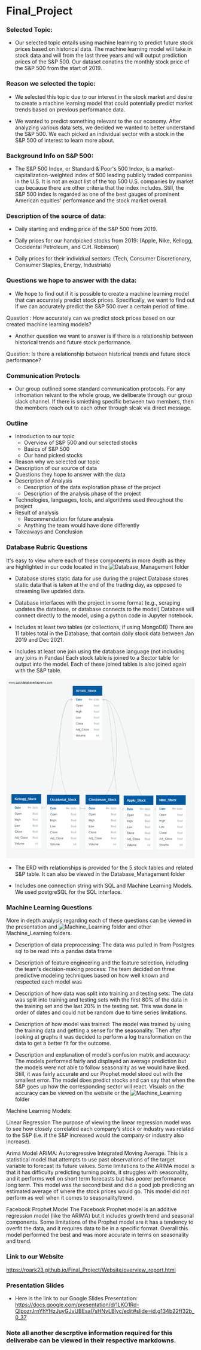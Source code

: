 # Final_Project

### Selected Topic:
- Our selected topic entails using machine learning to predict future stock prices based on historical data. The machine learning model will take in stock data and will from the last three years and will output prediction prices of the S&P 500. Our dataset conatins the monthly stock price of the S&P 500 from the start of 2019.

### Reason we selected the topic:
- We selected this topic due to our interest in the stock market and desire to create a machine learning model that could potentially predict market trends based on previous performance data. 

- We wanted to predict something relevant to the our economy. After analyzing various data sets, we decided we wanted to better understand the S&P 500. We each picked an individual sector with a stock in the   S&P 500 of interest to learn more about.

### Background Info on S&P 500:
- The S&P 500 Index, or Standard & Poor's 500 Index, is a market-capitalization-weighted index of 500 leading publicly traded companies in the U.S. It is not an exact list of the top 500 U.S. companies by market cap because there are other criteria that the index includes. Still, the S&P 500 index is regarded as one of the best gauges of prominent American equities' performance and the stock market overall.

### Description of the source of data:
- Daily starting and ending price of the S&P 500 from 2019.

- Daily prices for our handpicked stocks from 2019:
    (Apple, Nike, Kellogg, Occidental Petroleum, and C.H. Robinson)

- Daily prices for their individual sectors: 
(Tech, Consumer Discretionary, Consumer Staples, Energy, Industrials)


### Questions we hope to answer with the data:
- We hope to find out if it is possible to create a machine learning model that can accurately predict stock prices. Specifically, we want to find out if we can accurately predict the S&P 500 over a certain period of time. 

Question : How accurately can we predict stock prices based on our created machine learning models?

- Another question we want to answer is if there is a relationship between historical trends and future stock performance.

Question: Is there a relationship between historical trends and future stock performance?

### Communication Protocls
- Our group outlined some standard communication protocols. For any infromation relvant to the whole group, we deliberate through our group slack channel. If there is smiething specific between two members, then the members reach out to each other through slcak via direct message.

### Outline
- Introduction to our topic
    - Overview of S&P 500 and our selected stocks
    - Basics of S&P 500
    - Our hand picked stocks
- Reason why we selected our topic 
- Description of our source of data 
- Questions they hope to answer with the data 
- Description of Analysis
    - Description of the data exploration phase of the project
    - Description of the analysis phase of the project 
- Technologies, languages, tools, and algorithms used throughout the project 
- Result of analysis
    - Recommendation for future analysis 
    - Anything the team would have done differently
- Takeaways and Conclusion


### Database Rubric Questions
It's easy to view where each of these components in more depth as they are highlighted in our code located in the ![Database_Management](/Database_Management/) folder

- Database stores static data for use during the project
Database stores static data that is taken at the end of the trading day, as opposed to streaming live updated data.

- Database interfaces with the project in some format (e.g., scraping updates the database, or database connects to the model)
Database will connect directly to the model, using a python code in Jupyter notebook.

- Includes at least two tables (or collections, if using MongoDB)
There are 11 tables total in the Database, that contain daily stock data between Jan 2019 and Dec 2021.

- Includes at least one join using the database language (not including any joins in Pandas)
Each stock table is joined to a Sector table for output into the model.  Each of these joined tables is also joined again with the S&P table.


![ERD](/Database_Management/KU_QuickDBD_ERD.png) 


- The ERD with relationships is provided for the 5 stock tables and related S&P table. It can also be viewed in the Database_Management folder 

- Includes one connection string with SQL and Machine Learning Models. We used postgreSQL for the SQL interface.

### Machine Learning Questions
More in depth analysis regarding each of these questions can be viewed in the presentation and ![Machine_Learning](/Machine_Learning_Final/) folder and other Machine_Learning folders.

- Description of data preprocessing: The data was pulled in from Postgres sql to be read into a pandas data frame

- Description of feature engineering and the feature selection, including the team's decision-making process: The team decided on three predictive modeling techniques based on how well known and respected each model was    

- Description of how data was split into training and testing sets: The data was split into training and testing sets with the first 80% of the data in the training set and the last 20% in the testing set. This was done in order of dates and could not be random due to time series limitations.     

- Description of how model was trained: The model was trained by using the training data and getting a sense for the seasonality. Then after looking at graphs it was decided to perform a log transformation on the data to get a better fit for the outcome.     

- Description and explanation of model’s confusion matrix and accuracy: The models performed fairly and displayed an average prediction but the models were not able to follow seasonality as we would have liked. Still, it was fairly accurate and our Prophet model stood out with the smallest error. The model does predict stocks and can say that when the S&P goes up how the corresponding sector will react. Visuals on the accuracy can be viewed on the website or the ![Machine_Learning](/Machine_Learning_Final/) folder


Machine Learning Models:

Linear Regression
The purpose of viewing the linear regression model was to see how closely correlated each company’s stock or industry was related to the S&P (i.e. if the S&P increased would the company or industry also increase).

Arima Model
ARIMA: Autoregressive Integrated Moving Average. This is a statistical model that attempts to use past observations of the target variable to forecast its future values. Some limitations to the ARIMA model is that it has difficulty predicting turning points, it struggles with seasonality, and it performs well on short term forecasts but has poorer performance long term. This model was the second best and did a good job predicting an estimated average of where the stock prices would go. This model did not perform as well when it comes to seasonality/trend.

Facebook Prophet Model
The Facebook Prophet model is an additive regression model (like the ARIMA) but it includes growth trend and seasonal components. Some limitations of the Prophet model are it has a tendency to overfit the data, and it requires data to be in a specific format. Overall this model performed the best and was more accurate in terms on seasonality and trend. 


### Link to our Website
https://roark23.github.io/Final_Project/Website/overview_report.html


### Presentation Slides
- Here is the link to our Google Slides Presentation:
https://docs.google.com/presentation/d/1LKO1Rd-QlpozrJrnYhYHzJuyGJvUBEsal7sHNvLBlyc/edit#slide=id.g134b22ff32b_0_37

### Note all another descrptive information required for this deliverabe can be viewed in their respective markdowns.